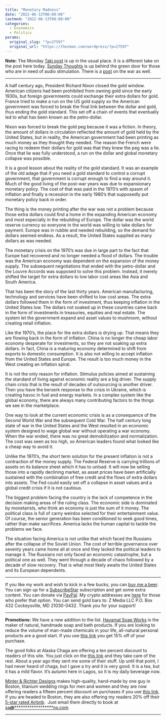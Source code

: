 ```yaml
---
title: "Monetary Madness"
date: "2022-06-13T00:00:00"
lastmod: "2022-06-13T00:00:00"
categories:
  - Economics
  - Politics
params:
  original_slug: "?p=27597"
  original_url: "https://thezman.com/wordpress/?p=27597"
---
```


**Note:** The Monday
<a href="https://www.takimag.com/article/the-postwar-partys-over/"
rel="noopener" target="_blank">Taki post</a> is up in the usual place.
It is a different take on the post here today.
<a href="https://www.subscribestar.com/posts/628909" rel="noopener"
target="_blank">Sunday Thoughts</a> is up behind the green door for
those who are in need of audio stimulation. There is a
<a href="https://www.subscribestar.com/posts/626290" rel="noopener"
target="_blank">post</a> on the war as well.

------------------------------------------------------------------------

A half century ago, President Richard Nixon closed the gold window.
American citizens had been prohibited from owning gold since the early
1930s, but foreign governments could exchange their extra dollars for
gold. France tried to make a run on the US gold supply so the American
government was forced to break the final link between the dollar and
gold, thus ending the gold standard. This set off a chain of events that
eventually led to what has been known as the petro-dollar.

Nixon was forced to break the gold peg because it was a fiction. In
theory, the amount of dollars in circulation reflected the amount of
gold held by the United States, but in reality, the American government
had been printing as much money as they thought they needed. The reason
the French were racing to redeem their dollars for gold was that they
knew the peg was a lie. Once that lie was fully understood, a run on the
dollar and global monetary collapse was possible.

It is a good lesson about the reality of the gold standard. It was an
example of the old adage that if you need a gold standard to control a
corrupt government, that government is corrupt enough to find a way
around it. Much of the good living of the post-war years was due to
expansionary monetary policy. The cost of that was paid in the 1970’s
with spasm of inflation and finally a recession in the early 1980’s that
supposedly put monetary policy back in order.

The thing is the money printing after the war was not a problem because
those extra dollars could find a home in the expanding American economy
and most especially in the rebuilding of Europe. The dollar was the
world reserve currency so everyone in the world was willing to take
dollars for payment. Europe was in rubble and needed rebuilding, so the
demand for dollars seemed endless. As a result, the United States
supplied as many dollars as was needed.

The monetary crisis on the 1970’s was due in large part to the fact that
Europe had recovered and no longer needed a flood of dollars. The
trouble was the American economy was dependent on the expansion of the
money supply. The subsequent negotiations that ended with the
petro-dollar and the Louvre Accords was supposed to solve this problem.
Instead, it merely shifted the target for extra dollars to low labor
cost areas like Asia and South America.

That has been the story of the last thirty years. American
manufacturing, technology and services have been shifted to low cost
areas. The extra dollars followed them in the form of investment, thus
keeping inflation in the United States low. The dollars not soaked up in
these countries came back in the form of investments in treasuries,
equities and real estate. The system let the government expand and asset
values to mushroom, without creating retail inflation.

Like the 1970’s, the place for the extra dollars is drying up. That
means they are flowing back in the form of inflation. China is no longer
the cheap labor economy desperate for investments, so they are not
soaking up extra dollars. In fact, China is a maturing economy
determined to shift from exports to domestic consumption. It is also not
willing to accept inflation from the United States and Europe. The
result is too much money in the West creating an inflation spiral.

It is not the only reason for inflation. Stimulus policies aimed at
sustaining the standard of living against economic reality are a big
driver. The supply chain crisis that is the result of decades of
outsourcing is another driver. Then you have the berserk response to the
crisis in Ukraine, which is creating havoc in fuel and energy markets.
In a complex system like the global economy, there are always many
contributing factors to the things we see in the marketplace.

One way to look at the current economic crisis is as a consequence of
the Second World War and the subsequent Cold War. The half century long
state of war in the United States and the West resulted in an economic
system designed to wage global war without operating a war economy. When
the war ended, there was no great demobilization and normalization. The
cost was seen as too high, so American leaders found what looked like a
cheap way to avoid it.

Unlike the 1970’s, the short term solution for the present inflation is
not a contraction of the money supply. The Federal Reserve is carrying
trillions of assets on its balance sheet which it has to unload. It will
now be selling those into a rapidly declining market, as asset prices
have been artificially sustained with the combination of free credit and
the flows of extra dollars into assets. The Fed could easily set off a
collapse in asset values and a global credit crisis if it is not
cautious.

The biggest problem facing the country is the lack of competence in the
decision making areas of the ruling class. The economic side is
dominated by monetarists, who think an economy is just the sum of it
money. The political class is full of carny weirdos selected for their
entertainment value. Of course, the senior generation has been
conditioned to seek good times, rather than make sacrifices. America
lacks the human capital to tackle the problems we face.

The situation facing America is not unlike that which faced the Russians
after the collapse of the Soviet Union. The cost of terrible governance
over seventy years came home all at once and they lacked the political
leaders to manage it. The Russians not only faced an economic
catastrophe, but a political one as well. They went through a decade of
chaos followed by a decade of slow recovery. That is what most likely
awaits the United States and its European dependents.

------------------------------------------------------------------------

If you like my work and wish to kick in a few bucks, you can
<a href="https://www.buymeacoffee.com/mujolulu" rel="noopener"
target="_blank">buy me a beer</a>. You can sign up for a
<a href="https://www.subscribestar.com/the-z-blog" rel="noopener"
target="_blank">SubscribeStar</a> subscription and get some extra
content. You can donate via <a
href="https://www.paypal.com/donate/?cmd=_s-xclick&amp;hosted_button_id=UDAS2Q8JYA6CN&amp;source=url"
rel="noopener" target="_blank">PayPal</a>. My crypto addresses are
<a href="https://thezman.com/wordpress/?page_id=22713" rel="noopener"
target="_blank">here</a> for those who prefer that option. You can send
gold bars to: Z Media LLC P.O. Box 432 Cockeysville, MD 21030-0432.
Thank you for your support!

------------------------------------------------------------------------

**Promotions:** We have a new addition to the list.
<a href="https://havamalsoapworks.com/" rel="noopener"
target="_blank">Havamal Soap Works</a> is the maker of natural, handmade
soap and bath products. If you are looking to reduce the volume of
man-made chemicals in your life, all-natural personal products are a
good start. If you use
<a href="https://havamalsoapworks.com/discount/ZMAN" rel="noopener"
target="_blank">this link</a> you get 15% off of your purchase.

The good folks at Alaska Chaga are offering a ten percent discount to
readers of this site. You just click on the
<a href="https://alaskachaga.us/discount/ZMAN" rel="noopener noreferrer"
target="_blank">this link</a> and they take care of the rest. About a
year ago they sent me some of their stuff. Up until that point, I had
never heard of chaga, but I gave a try and it is very good. It is a tea,
but it has a mild flavor. It’s autumn here in Lagos, so it is my daily
beverage now.

<a href="https://www.minterandrichterdesigns.com/"
rel="noreferrer nofollow noopener" target="_blank">Minter &amp; Richter
Designs</a> makes high-quality, hand-made by one guy in Boston, titanium
wedding rings for men and women and they are now offering readers a
fifteen percent discount on purchases if you use
<a href="https://www.minterandrichterdesigns.com/discount/ZMAN"
rel="noreferrer nofollow noopener" target="_blank">this link</a>.
<span class="highlight"><span class="colour"><span class="font"><span class="size">If
you are headed to Boston, they are also offering my readers 20% off
their <a
href="https://www.airbnb.com/users/7988017/listings?user_id=7988017&amp;s=3"
rel="noopener noreferrer" target="_blank">5-star rated Airbnb</a>.  Just
email them directly to book at
<a href="mailto:sa***@*********************ns.com"
data-original-string="ya73nogX2IM+YuGoxaxhzw==cb7qwMbGDn0sZQEYvBCpuyb8BVbOIMFzo1+Za4+teVyCNt2qKC+H8WI15l1ms6UVryn"><span
class="apbct-email-encoder"
data-original-string="mMiIiyyyFfdY2py8Ij1IZw==cb7eq3dGGg2pYR4kAWx/McJjHFW6v0G9nPDFXfPwZ4Rxp+rtlLf7LnH84Vfsh7h8UFG"
title="This contact has been encoded by Anti-Spam by CleanTalk. Click to decode. To finish the decoding make sure that JavaScript is enabled in your browser.">sa<span
class="apbct-blur">***</span>@<span
class="apbct-blur">*********************</span>ns.com</span></a>.</span></span></span></span>

------------------------------------------------------------------------
